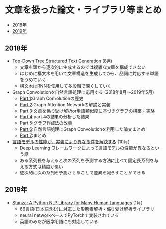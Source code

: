 # 文章を扱った論文・ライブラリ等まとめ

- [2018年](#2018年)
- [2019年](#2019年)

## 2018年

- [Top-Down Tree Structured Text Generation](https://arxiv.org/abs/1808.04865) (8月)
  - 文章を頭から逐次的に生成するのでは複雑な文章を構成できない
  - はじめに構文木を用いて文章構造を生成してから、品詞に対応する単語をうめていく
  - 構文木はRNNを使用して多段階で深くしていく
- Graph Convolutionを自然言語処理に応用する (2018年8月～2019年5月)
  - [Part.1](https://medium.com/programming-soda/graph-convolution%E3%82%92%E8%87%AA%E7%84%B6%E8%A8%80%E8%AA%9E%E5%87%A6%E7%90%86%E3%81%AB%E5%BF%9C%E7%94%A8%E3%81%99%E3%82%8B-part1-b792d53c4c18):Graph Convolutionの歴史
  - [Part.2](https://medium.com/programming-soda/graph-convolution%E3%82%92%E8%87%AA%E7%84%B6%E8%A8%80%E8%AA%9E%E5%87%A6%E7%90%86%E3%81%AB%E5%BF%9C%E7%94%A8%E3%81%99%E3%82%8B-part2-dd0f9bc25dd3):Graph Attention Networkの解説と実装
  - [Part.3](https://medium.com/programming-soda/graph-convolution%E3%81%A7%E8%87%AA%E7%84%B6%E8%A8%80%E8%AA%9E%E5%87%A6%E7%90%86%E3%82%92%E8%A1%8C%E3%81%86-%E3%83%86%E3%82%AD%E3%82%B9%E3%83%88%E5%88%86%E9%A1%9E%E7%B7%A8-part3-b85acee1a3e8):文章を係り受け解析or単語類似度に基づきグラフの構築・実験
  - [Part.4](https://medium.com/programming-soda/graph-convolution%E3%81%A7%E8%87%AA%E7%84%B6%E8%A8%80%E8%AA%9E%E5%87%A6%E7%90%86%E3%82%92%E8%A1%8C%E3%81%86-%E3%83%86%E3%82%AD%E3%82%B9%E3%83%88%E5%88%86%E9%A1%9E%E7%B7%A8-part4-caee203b86af):part.4の結果の分析した結果
  - [Part.5](https://medium.com/programming-soda/graph-convolution%E3%81%A7%E8%87%AA%E7%84%B6%E8%A8%80%E8%AA%9E%E5%87%A6%E7%90%86%E3%82%92%E8%A1%8C%E3%81%86-%E3%83%86%E3%82%AD%E3%82%B9%E3%83%88%E5%88%86%E9%A1%9E%E7%B7%A8-part5-end-cc9b0b4aac06):グラフ作成法の改善
  - [Part.6](https://medium.com/programming-soda/graph-convolution%E3%82%92%E8%87%AA%E7%84%B6%E8%A8%80%E8%AA%9E%E5%87%A6%E7%90%86%E3%81%AB%E5%BF%9C%E7%94%A8%E3%81%99%E3%82%8B-part6-f4596b2bcc93):自然言語処理にGraph Convolutionを利用した論文まとめ
  - [Part.7](https://medium.com/programming-soda/graph-convolution%E3%82%92%E8%87%AA%E7%84%B6%E8%A8%80%E8%AA%9E%E5%87%A6%E7%90%86%E3%81%AB%E5%BF%9C%E7%94%A8%E3%81%99%E3%82%8B-part7-end-3f6812ca08cf):まとめ
- [言語モデルの性能が、実装により異なる件を解決する](https://medium.com/programming-soda/%E8%A8%80%E8%AA%9E%E3%83%A2%E3%83%87%E3%83%AB%E3%81%AE%E6%80%A7%E8%83%BD%E3%81%8C-%E5%AE%9F%E8%A3%85%E3%81%AB%E3%82%88%E3%82%8A%E7%95%B0%E3%81%AA%E3%82%8B%E4%BB%B6%E3%82%92%E8%A7%A3%E6%B1%BA%E3%81%99%E3%82%8B-5d36c841fcac) (10月)
  - Deep Learning フレームワークによって言語モデルの性能が異なるという話
  - ある系列長を与えると次の系列を予測する方法に比べて固定長系列を与える方式は精度が悪い
  - 逐次的に次の系列を予測させることで差異を減らすことができる

## 2019年

- [Stanza: A Python NLP Library for Many Human Languages](https://github.com/stanfordnlp/stanza) (1月)
  - 66言語(日本語含む)に対応した形態素解析・係り受け解析ライブラリ
  - neural networkベースでPyTorchで実装されている
  - 英語のみだが医学用語にも対応している

